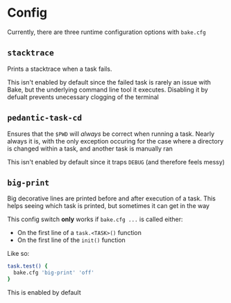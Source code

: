 # Config

Currently, there are three runtime configuration options with `bake.cfg`

## `stacktrace`

Prints a stacktrace when a task fails.

This isn't enabled by default since the failed task is rarely an issue with Bake, but the underlying command line tool it executes. Disabling it by defualt prevents unecessary clogging of the terminal

## `pedantic-task-cd`

Ensures that the `$PWD` will _always_ be correct when running a task. Nearly always it is, with the only exception occuring for the case where a directory is changed within a task, and another task is manually ran

This isn't enabled by default since it traps `DEBUG` (and therefore feels messy)

## `big-print`

Big decorative lines are printed before and after execution of a task. This helps seeing which task is printed, but sometimes it can get in the way

This config switch __only__ works if `bake.cfg ...` is called either:

- On the first line of a `task.<TASK>()` function
- On the first line of the `init()` function

Like so:

```sh
task.test() {
  bake.cfg 'big-print' 'off'
}
```

This is enabled by default
